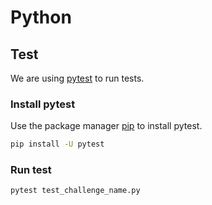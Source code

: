 # Python

##

## Test

We are using [pytest](https://docs.pytest.org/en/stable/contents.html) to run tests.

### Install pytest

Use the package manager [pip](https://pip.pypa.io/en/stable/) to install pytest.

```bash
pip install -U pytest
```

### Run test

```bash
pytest test_challenge_name.py
```
